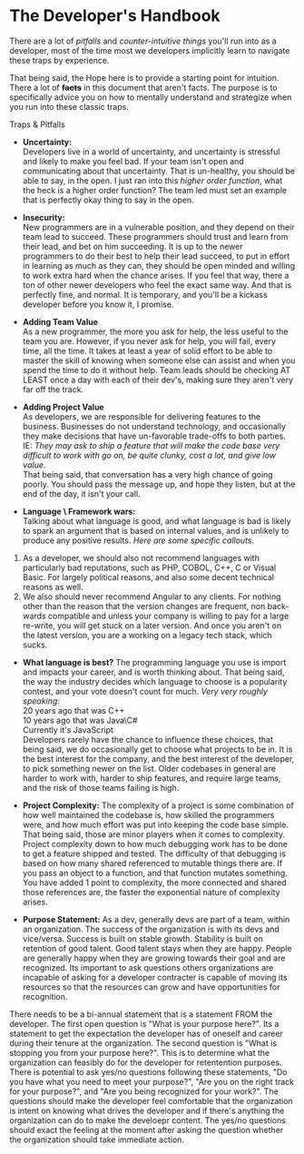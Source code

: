 # The Developer's Handbook

There are a lot of *pitfalls* and *counter-intuitive things* you'll run into as a developer, most of the time most we developers implicitly learn to navigate these traps by experience.

That being said, the Hope here is to provide a starting point for intuition. There a lot of **~~facts~~** in this document that aren't facts. The purpose is to specifically advice you on how to mentally understand and strategize when you run into these classic traps.

Traps & Pitfalls
* **Uncertainty:**  
Developers live in a world of uncertainty, and uncertainty is stressful and likely to make you feel bad. If your team isn't open and communicating about that uncertainty. That is un-healthy, you should be able to say, in the open. I just ran into this *higher order function*, what the heck is a higher order function? The team led must set an example that is perfectly okay thing to say in the open.

* **Insecurity:**  
New programmers are in a vulnerable position, and they depend on their team lead to succeed. These programmers should trust and learn from their lead, and bet on him succeeding. It is up to the newer programmers to do their best to help their lead succeed, to put in effort in learning as much as they can, they should be open minded and willing to work extra hard when the chance arises. If you feel that way, there a ton of other newer developers who feel the exact same way. And that is perfectly fine, and normal. It is temporary, and you'll be a kickass developer before you know it, I promise.

* **Adding Team Value**  
As a new programmer, the more you ask for help, the less useful to the team you are. However, if you never ask for help, you will fail, every time, all the time. It takes at least a year of solid effort to be able to master the skill of knowing when someone else can assist and when you spend the time to do it without help. Team leads should be checking AT LEAST once a day with each of their dev's, making sure they aren't very far off the track.

* **Adding Project Value**  
As developers, we are responsible for delivering features to the business. Businesses do not understand technology, and occasionally they make decisions that have un-favorable trade-offs to both parties.  
IE: *They may ask to ship a feature that will make the code base very difficult to work with go on, be quite clunky, cost a lot, and give low value*.  
That being said, that conversation has a very high chance of going poorly. You should pass the message up, and hope they listen, but at the end of the day, it isn't your call.

* **Language \ Framework wars:**  
Talking about what language is good, and what language is bad is likely to spark an argument that is based on internal values, and is unlikely to produce any positive results. *Here are some specific callouts.*  
1. As a developer, we should also not recommend languages with particularly bad reputations, such as PHP, COBOL, C++, C or Visual Basic. For largely political reasons, and also some decent technical reasons as well.  
2. We also should never recommend Angular to any clients. For nothing other than the reason that the version changes are frequent, non back-wards compatible and unless your company is willing to pay for a large re-write, you will get stuck on a later version. And once you aren't on the latest version, you are a working on a legacy tech stack, which sucks.

* **What language is best?**
The programming language you use is import and impacts your career, and is worth thinking about. That being said, the way the industry decides which language to choose is a popularity contest, and your vote doesn't count for much. *Very very roughly speaking:*  
20 years ago that was C++  
10 years ago that was Java\C#  
Currently it's JavaScript  
Developers rarely have the chance to influence these choices, that being said, we do occasionally get to choose what projects to be in. It is the best interest for the company, and the best interest of the developer, to pick something newer on the list. Older codebases in general are harder to work with, harder to ship features, and require large teams, and the risk of those teams failing is high.

* **Project Complexity:**
The complexity of a project is some combination of how well maintained the codebase is, how skilled the programmers were, and how much effort was put into keeping the code base simple. That being said, those are minor players when it comes to complexity.  
Project complexity down to how much debugging work has to be done to get a feature shipped and tested. The difficulty of that debugging is based on how many shared referenced to mutable things there are. If you pass an object to a function, and that function mutates something. You have added 1 point to complexity, the more connected and shared those references are, the faster the exponential nature of complexity arises.

* **Purpose Statement:** 
As a dev, generally devs are part of a team, within an organization. The success of the organization is with its devs and vice/versa. Success is built on stable growth. Stability is built on retention of good talent. Good talent stays when they are happy. People are generally happy when they are growing towards their goal and are recognized. Its important to ask questions others organizations are incapable of asking for a developer contracter is capable of moving its resources so that the resources can grow and have opportunities for recognition. 

There needs to be a bi-annual statement that is a statement FROM the developer. The first open question is "What is your purpose here?". Its a statement to get the expectation the developer has of oneself and career during their tenure at the organization. The second question is "What is stopping you from your purpose here?". This is to determine what the organization can feasibly do for the developer for retentention purposes. There is potential to ask yes/no questions following these statements, "Do you have what you need to meet your purpose?", "Are you on the right track for your purpose?", and "Are you being recognized for your work?". The questions should make the developer feel comfortable that the organization is intent on knowing what drives the developer and if there's anything the organization can do to make the develoepr content. The yes/no questions should exact the feeling at the moment after asking the question whether the organization should take immediate action. 
